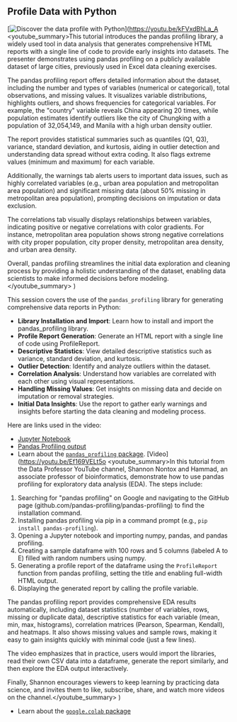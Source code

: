 ## Profile Data with Python

[![Discover the data profile with Python](https://i.ytimg.com/vi_webp/kFVxdBhLa_A/sddefault.webp)](https://youtu.be/kFVxdBhLa_A
<youtube_summary>This tutorial introduces the pandas profiling library, a widely used tool in data analysis that generates comprehensive HTML reports with a single line of code to provide early insights into datasets. The presenter demonstrates using pandas profiling on a publicly available dataset of large cities, previously used in Excel data cleaning exercises.

The pandas profiling report offers detailed information about the dataset, including the number and types of variables (numerical or categorical), total observations, and missing values. It visualizes variable distributions, highlights outliers, and shows frequencies for categorical variables. For example, the "country" variable reveals China appearing 20 times, while population estimates identify outliers like the city of Chungking with a population of 32,054,149, and Manila with a high urban density outlier.

The report provides statistical summaries such as quantiles (Q1, Q3), variance, standard deviation, and kurtosis, aiding in outlier detection and understanding data spread without extra coding. It also flags extreme values (minimum and maximum) for each variable.

Additionally, the warnings tab alerts users to important data issues, such as highly correlated variables (e.g., urban area population and metropolitan area population) and significant missing data (about 50% missing in metropolitan area population), prompting decisions on imputation or data exclusion.

The correlations tab visually displays relationships between variables, indicating positive or negative correlations with color gradients. For instance, metropolitan area population shows strong negative correlations with city proper population, city proper density, metropolitan area density, and urban area density.

Overall, pandas profiling streamlines the initial data exploration and cleaning process by providing a holistic understanding of the dataset, enabling data scientists to make informed decisions before modeling.</youtube_summary>
)

This session covers the use of the `pandas_profiling` library for generating comprehensive data reports in Python:

- **Library Installation and Import**: Learn how to install and import the pandas_profiling library.
- **Profile Report Generation**: Generate an HTML report with a single line of code using ProfileReport.
- **Descriptive Statistics**: View detailed descriptive statistics such as variance, standard deviation, and kurtosis.
- **Outlier Detection**: Identify and analyze outliers within the dataset.
- **Correlation Analysis**: Understand how variables are correlated with each other using visual representations.
- **Handling Missing Values**: Get insights on missing data and decide on imputation or removal strategies.
- **Initial Data Insights**: Use the report to gather early warnings and insights before starting the data cleaning and modeling process.

Here are links used in the video:

- [Jupyter Notebook](https://colab.research.google.com/drive/1hFo_zvBuKw_ugxRjX4XUSh65-hAvl7X0)
- [Pandas Profiling output](https://drive.google.com/file/d/1cqu52zgddCJqzbLd7xqDC2RXPNkufFlN/view)
- Learn about the [`pandas_profiling` package](https://github.com/ydataai/ydata-profiling). [Video](https://youtu.be/Ef169VELt5o
<youtube_summary>In this tutorial from the Data Professor YouTube channel, Shannon Nontox and Hammad, an associate professor of bioinformatics, demonstrate how to use pandas profiling for exploratory data analysis (EDA). The steps include:

1. Searching for "pandas profiling" on Google and navigating to the GitHub page (github.com/pandas-profiling/pandas-profiling) to find the installation command.
2. Installing pandas profiling via pip in a command prompt (e.g., `pip install pandas-profiling`).
3. Opening a Jupyter notebook and importing numpy, pandas, and pandas profiling.
4. Creating a sample dataframe with 100 rows and 5 columns (labeled A to E) filled with random numbers using numpy.
5. Generating a profile report of the dataframe using the `ProfileReport` function from pandas profiling, setting the title and enabling full-width HTML output.
6. Displaying the generated report by calling the profile variable.

The pandas profiling report provides comprehensive EDA results automatically, including dataset statistics (number of variables, rows, missing or duplicate data), descriptive statistics for each variable (mean, min, max, histograms), correlation matrices (Pearson, Spearman, Kendall), and heatmaps. It also shows missing values and sample rows, making it easy to gain insights quickly with minimal code (just a few lines).

The video emphasizes that in practice, users would import the libraries, read their own CSV data into a dataframe, generate the report similarly, and then explore the EDA output interactively.

Finally, Shannon encourages viewers to keep learning by practicing data science, and invites them to like, subscribe, share, and watch more videos on the channel.</youtube_summary>
)
- Learn about the [`google.colab` package](https://colab.research.google.com/notebooks/io.ipynb)
